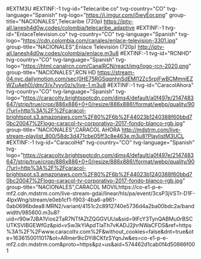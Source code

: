 #EXTM3U
#EXTINF:-1 tvg-id="Telecaribe.co" tvg-country="CO" tvg-language="Spanish" tvg-logo="https://i.imgur.com/i5wyEor.png" group-title="NACIONALES",Telecaribe (720p)
https://iptv-all.lanesh4d0w.codes/colombia/telecaribe_adaptive
#EXTINF:-1 tvg-id="EnlaceTelevision.co" tvg-country="CO" tvg-language="Spanish" tvg-logo="https://cdn.colombia.com/canales/enlace-television-3301.jpg" group-title="NACIONALES",Enlace Televisión (720p)
http://iptv-all.lanesh4d0w.codes/colombia/enlace.m3u8
#EXTINF:-1 tvg-id="RCNHD" tvg-country="CO" tvg-language="Spanish" tvg-logo="https://html.canalrcn.com/CanalRCN/react/img/logo-rcn-2020.png" group-title="NACIONALES",RCN HD
https://stream-04.nyc.dailymotion.com/sec(0HE75RGSqqnhnSdEMl12Zc5rpjFwBCMmniEZWZuAeh0)/dm/3/x7vyv0z/s/live-1.m3u8
#EXTINF:-1 tvg-id="CaracolAhora" tvg-country="CO" tvg-language="Spanish" tvg-logo="https://caracoltv.brightspotcdn.com/dims4/default/a0f497e/2147483647/strip/true/crop/886x886+0+0/resize/886x886!/format/webp/quality/90/?url=http%3A%2F%2Fcaracol-brightspot.s3.amazonaws.com%2F80%2F6b%2F44023b1240388f60bbd70bc20047%2Flogo-caracol-tv-corporativo-2017-fondo-blanco-rgb.jpg" group-title="NACIONALES",CARACOL AHORA
http://mdstrm.com/live-stream-playlist_800/58dc3d471cbe05ff3c8e463e.m3u8?PlaylistM3UCL
#EXTINF:-1 tvg-id="CaracolHd" tvg-country="CO" tvg-language="Spanish" tvg-logo="https://caracoltv.brightspotcdn.com/dims4/default/a0f497e/2147483647/strip/true/crop/886x886+0+0/resize/886x886!/format/webp/quality/90/?url=http%3A%2F%2Fcaracol-brightspot.s3.amazonaws.com%2F80%2F6b%2F44023b1240388f60bbd70bc20047%2Flogo-caracol-tv-corporativo-2017-fondo-blanco-rgb.jpg" group-title="NACIONALES",CARACOL MOVILhttps://co-e1-p-e-mf2.cdn.mdstrm.com/live-stream-gdai/linear/hls/pa/event/3csP3jVSTr-D1F-4lpxWng/stream/e0eb1cf1-f903-4ba6-a961-0ab0696bdea8:MRN2/variant/4151c2c8912740e5736d4a2ba00bdc2a/bandwidth/985600.m3u8?uid=r90w7JBA1Vios2TaR7NTfAZtZQGGVUUa&sid=9lFcY3TynQABMu0rBSCUTKSVIBGEWfGz&pid=vSw3kYlApdTIaTh7vKADJ2jhrNWaCFDS&ref=https%3A%2F%2Fwww.caracoltv.com%2F&without_cookies=false&dnt=true&ote=1636150011017&ot=ARmer9icDYi8CKfzSYqnJw&es=co-e1-p-e-mf2.cdn.mdstrm.com&proto=https&pz=us&aid=574462d1cab0f4d50866f001


